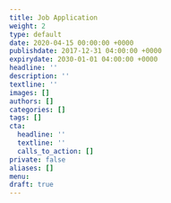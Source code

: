 ```yaml
---
title: Job Application
weight: 2
type: default
date: 2020-04-15 00:00:00 +0000
publishdate: 2017-12-31 04:00:00 +0000
expirydate: 2030-01-01 04:00:00 +0000
headline: ''
description: ''
textline: ''
images: []
authors: []
categories: []
tags: []
cta:
  headline: ''
  textline: ''
  calls_to_action: []
private: false
aliases: []
menu:
draft: true
---
```

<!--[if lte IE 8]>
<script charset="utf-8" type="text/javascript" src="//js.hsforms.net/forms/v2-legacy.js"></script>
<![endif]-->
<script charset="utf-8" type="text/javascript" src="//js.hsforms.net/forms/v2.js"></script>
<script>
  hbspt.forms.create({
	portalId: "1893561",
	formId: "46d0bc74-76f1-437b-abda-16a0ca25d774"
});
</script>